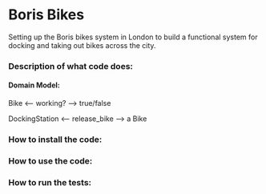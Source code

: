 # Boris Bikes
Setting up the Boris bikes system in London to build a functional system for docking and taking out bikes across the city.

### Description of what code does:
#### Domain Model:
Bike <-- working? --> true/false

DockingStation <-- release_bike --> a Bike

### How to install the code:

### How to use the code:

### How to run the tests:
